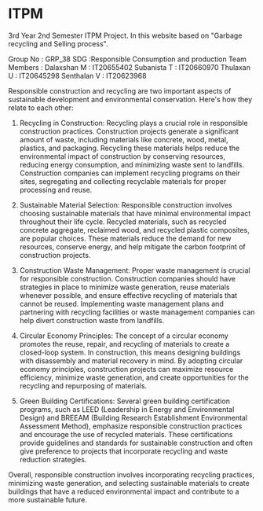 # ITPM
3rd Year 2nd Semester ITPM Project. In this website based on "Garbage recycling and Selling process".

Group No     : GRP_38
SDG          :Responsible Consumption and production
Team Members :
Dalaxshan M             :      IT20655402
Subanista T             :      IT20660970
Thulaxan U              :      IT20645298
Senthalan V             :      IT20623968

Responsible construction and recycling are two important aspects of sustainable development and environmental conservation. Here's how they relate to each other:

1. Recycling in Construction: Recycling plays a crucial role in responsible construction practices. Construction projects generate a significant amount of waste, including materials like concrete, wood, metal, plastics, and packaging. Recycling these materials helps reduce the environmental impact of construction by conserving resources, reducing energy consumption, and minimizing waste sent to landfills. Construction companies can implement recycling programs on their sites, segregating and collecting recyclable materials for proper processing and reuse.

2. Sustainable Material Selection: Responsible construction involves choosing sustainable materials that have minimal environmental impact throughout their life cycle. Recycled materials, such as recycled concrete aggregate, reclaimed wood, and recycled plastic composites, are popular choices. These materials reduce the demand for new resources, conserve energy, and help mitigate the carbon footprint of construction projects.

3. Construction Waste Management: Proper waste management is crucial for responsible construction. Construction companies should have strategies in place to minimize waste generation, reuse materials whenever possible, and ensure effective recycling of materials that cannot be reused. Implementing waste management plans and partnering with recycling facilities or waste management companies can help divert construction waste from landfills.

4. Circular Economy Principles: The concept of a circular economy promotes the reuse, repair, and recycling of materials to create a closed-loop system. In construction, this means designing buildings with disassembly and material recovery in mind. By adopting circular economy principles, construction projects can maximize resource efficiency, minimize waste generation, and create opportunities for the recycling and repurposing of materials.

5. Green Building Certifications: Several green building certification programs, such as LEED (Leadership in Energy and Environmental Design) and BREEAM (Building Research Establishment Environmental Assessment Method), emphasize responsible construction practices and encourage the use of recycled materials. These certifications provide guidelines and standards for sustainable construction and often give preference to projects that incorporate recycling and waste reduction strategies.

Overall, responsible construction involves incorporating recycling practices, minimizing waste generation, and selecting sustainable materials to create buildings that have a reduced environmental impact and contribute to a more sustainable future.
